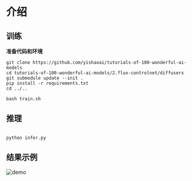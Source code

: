# 介绍
## 训练
**准备代码和环境**

```shell
git clone https://github.com/yishaoai/tutorials-of-100-wonderful-ai-models
cd tutorials-of-100-wonderful-ai-models/2.flux-controlnet/diffusers
git submodule update --init .
pip install -r requirements.txt
cd ../..
```

```shell
bash train.sh
```


## 推理
```shell

python infer.py
```

## 结果示例

![demo](https://github.com/yishaoai/tutorials-of-100-wonderful-ai-models/tree/main/assets/flux-controlnet.png)

